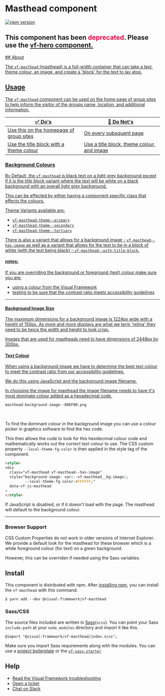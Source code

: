 # Masthead component

[![npm version](https://badge.fury.io/js/%40visual-framework%2Fvf-masthead.svg)](https://badge.fury.io/js/%40visual-framework%2Fvf-masthead)

<h2>This component has been <span style="color: rgb(228, 0, 70);">deprecated</span>. Please use the <a class="vf-link" href="https://stable.visual-framework.dev/components/vf-hero/"new</a> vf-hero component.</h2>
## About

The `vf-masthead` (masthead) is a full-width container that can take a text, theme colour, an image, and create a 'block' for the text to lay atop.

## Usage

The `vf-masthead` component can be used on the home page of group sites to help inform the visitor of the groups name, location, and additional information.

| ✅ Do's                                 | 🚫 Do Not's                                 |
| --------------------------------------- | ------------------------------------------ |
| Use this on the homepage of group sites | On every subsquent page                    |
| Use the title block with a theme colour | Use a title block, theme colour, and image |


### Background Colours

By Default, the `vf-masthead` is black text on a light grey background except if it is the title block variant where the text will be white on a black background with an overall light grey background.

This can be effected by either having a component specific class that effects the colours.

Theme Variants available are:

- `vf-masthead-theme--primary`
- `vf-masthead-theme--secondary`
- `vf-masthead-theme--tertiary`

There is also a variant that allows for a background image - `vf-masthead--has-image` as well as a variant that allows for the text to be in a block of white (with the text being black) - `vf-masthead--with-title-block`.

#### notes:

If you are overriding the background or foreground (text) colour make sure you are:

- using a colour from the Visual Framework
- testing to be sure that the contrast ratio meets accessibility guidelines

---

#### Background Image Size

The maximum dimensions for a background image is 1224px wide with a height of 150px. As more and more displays are what we term 'retina' they need to be twice the width and height to look crisp.

Images that are used for mastheads need to have dimensions of 2448px by 300px.

#### Text Colour

When using a background image we have to determine the best text colour to meet the contrast ratio from our accessibility guidelines.

We do this using JavaScript and the background image filename.

In choosing the image for masthead the image filename needs to have it's most dominate colour added as a hexadecimal code.

```bash
masthead-background-image--00EF00.png
```
<br>

To find the dominant colour in the background image you can use a colour picker in graphics software to find the hex code.

This then allows the code to look for this hexidecimal colour code and mathematically works out the correct text colour to use. The CSS custom property `--local-theme-fg-color` is then applied in the style tag of the component.

```html
<style>
<div
  class="vf-masthead vf-masthead--has-image"
  style="background-image: var(--vf-masthead__bg-image);
         --local-theme-fg-color:#FFFFFF;"
  data-vf-js-masthead
>
</style>
```

If JavaScript is disabled, or if it doesn't load with the page. The masthead will default to the background colour.

---

### Browser Support

CSS Custom Properties do not work in older versions of Internet Explorer. We provide a default look for the masthead for these browser which is a white foreground colour (for text) on a green background.

However, this can be overriden if needed using the Sass variables.

## Install

This component is distributed with npm. After [installing npm](https://www.npmjs.com/get-npm), you can install the `vf-masthead` with this command.

```
$ yarn add --dev @visual-framework/vf-masthead
```

### Sass/CSS

The source files included are written in [Sass](http://sass-lang.com)(`scss`). You can point your Sass `include-path` at your `node_modules` directory and import it like this.

```
@import "@visual-framework/vf-masthead/index.scss";
```

Make sure you import Sass requirements along with the modules. You can use a [project boilerplate](https://stable.visual-framework.dev/building/) or the [`vf-sass-starter`](https://stable.visual-framework.dev/components/vf-sass-starter/)

## Help

- [Read the Visual Framework troubleshooting](https://stable.visual-framework.dev/troubleshooting/)
- [Open a ticket](https://github.com/visual-framework/vf-core/issues)
- [Chat on Slack](https://join.slack.com/t/visual-framework/shared_invite/enQtNDAxNzY0NDg4NTY0LWFhMjEwNGY3ZTk3NWYxNWVjOWQ1ZWE4YjViZmY1YjBkMDQxMTNlNjQ0N2ZiMTQ1ZTZiMGM4NjU5Y2E0MjM3ZGQ)
